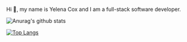 Hi 👋, my name is Yelena Cox and I am a full-stack software developer.

![Anurag's github stats](https://github-readme-stats.vercel.app/api?username=yelenacox&hide=stars&show_icons=true&theme=transparent) 

[![Top Langs](https://github-readme-stats.vercel.app/api/top-langs/?username=yelenacox)](https://github.com/anuraghazra/github-readme-stats)
